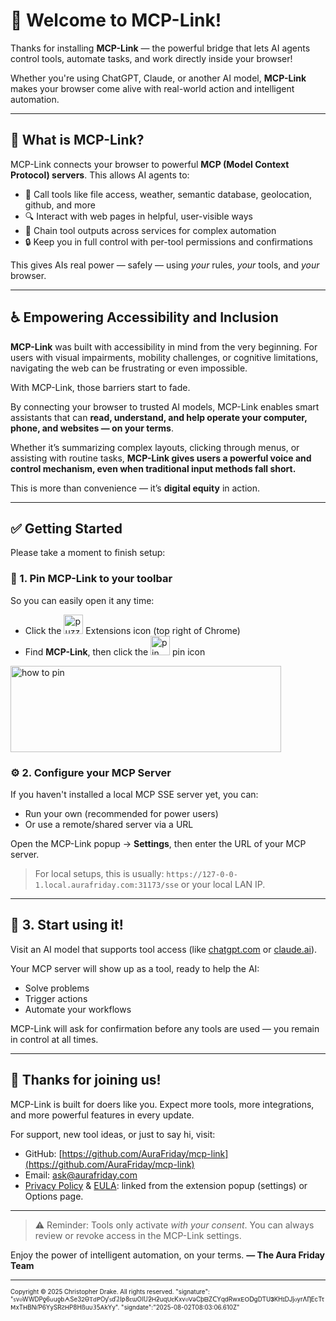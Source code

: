 # 🎉 Welcome to MCP-Link!

Thanks for installing **MCP-Link** — the powerful bridge that lets AI agents control tools, automate tasks, and work directly inside your browser!

Whether you're using ChatGPT, Claude, or another AI model, **MCP-Link** makes your browser come alive with real-world action and intelligent automation.

---

## 🚀 What is MCP-Link?

MCP-Link connects your browser to powerful **MCP (Model Context Protocol) servers**. This allows AI agents to:

* 🧠 Call tools like file access, weather, semantic database, geolocation, github, and more
* 🔍 Interact with web pages in helpful, user-visible ways
* 🔄 Chain tool outputs across services for complex automation
* 🔒 Keep you in full control with per-tool permissions and confirmations

This gives AIs real power — safely — using *your* rules, *your* tools, and *your* browser.

---

## ♿ Empowering Accessibility and Inclusion

**MCP-Link** was built with accessibility in mind from the very beginning. For users with visual impairments, mobility challenges, or cognitive limitations, navigating the web can be frustrating or even impossible.

With MCP-Link, those barriers start to fade.

By connecting your browser to trusted AI models, MCP-Link enables smart assistants that can **read, understand, and help operate your computer, phone, and websites — on your terms**.

Whether it’s summarizing complex layouts, clicking through menus, or assisting with routine tasks, **MCP-Link gives users a powerful voice and control mechanism, even when traditional input methods fall short.**

This is more than convenience — it’s **digital equity** in action.

---

## ✅ Getting Started

Please take a moment to finish setup:

### 📌 1. **Pin MCP-Link to your toolbar**

So you can easily open it any time:

* Click the <img src="assets/puzzle.png" width="31" height="31" alt="puzzle-piece icon"> Extensions icon (top right of Chrome)
* Find **MCP-Link**, then click the <img src="assets/pin0.png" width="31" height="31" alt="pin icon"> pin icon
<img src="assets/pinme.png" width="433" height="138" alt="how to pin">

### ⚙️ 2. **Configure your MCP Server**

If you haven't installed a local MCP SSE server yet, you can:

* Run your own (recommended for power users)
* Or use a remote/shared server via a URL

Open the MCP-Link popup → **Settings**, then enter the URL of your MCP server.

> For local setups, this is usually:
> `https://127-0-0-1.local.aurafriday.com:31173/sse`
> or your local LAN IP.

---

## 💬 3. Start using it!

Visit an AI model that supports tool access (like [chatgpt.com](https://chatgpt.com) or [claude.ai](https://claude.ai)).

Your MCP server will show up as a tool, ready to help the AI:

* Solve problems
* Trigger actions
* Automate your workflows

MCP-Link will ask for confirmation before any tools are used — you remain in control at all times.

---

## 🙌 Thanks for joining us!

MCP-Link is built for doers like you. Expect more tools, more integrations, and more powerful features in every update.

For support, new tool ideas, or just to say hi, visit:

* GitHub: [https://github.com/AuraFriday/mcp-link](https://github.com/AuraFriday/mcp-link)
* Email: [ask@aurafriday.com](mailto:ask@aurafriday.com)
* [Privacy Policy](PRIVACY.md) & [EULA](EULA.md): linked from the extension popup (settings) or Options page.

---

> ⚠️ Reminder: Tools only activate *with your consent*. You can always review or revoke access in the MCP-Link settings.

Enjoy the power of intelligent automation, on your terms.
**— The Aura Friday Team**

---

<small><sup>Copyright © 2025 Christopher Drake. All rights reserved. "signature": "ꜱνⲟWWDРƍ6ᴜսƍbᗅSе3ᒿƟⲦԁꓑOƴꜱď𝟚Ⅰƿ8ꞇѡΟⅼ𝕌ƻᎻƻuɋꓴꞇKxѵⲟꓦǝϹþᗷZᑕΥqdɌwxⴹꓳᗞցⅮƬU𝟑KΗɪⅮЈĵⲟуrɅȠΕcΤτꓟхΤꓧВΝıƤ6ҮуЅRꙄꓧР𝟪Нßսυ𝟛𝟧ᎪkΥy". "signdate":"2025-08-02T08:03:06.610Z" </sup></small>
